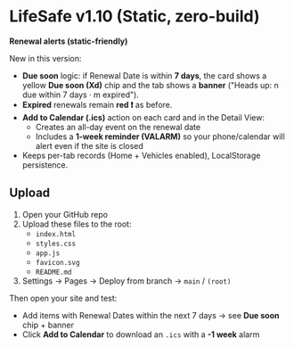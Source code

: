 # LifeSafe v1.10 (Static, zero-build)

**Renewal alerts (static-friendly)**

New in this version:
- **Due soon** logic: if Renewal Date is within **7 days**, the card shows a yellow **Due soon (Xd)** chip and the tab shows a **banner** ("Heads up: n due within 7 days · m expired").
- **Expired** renewals remain **red ❗** as before.
- **Add to Calendar (.ics)** action on each card and in the Detail View:
  - Creates an all-day event on the renewal date
  - Includes a **1-week reminder (VALARM)** so your phone/calendar will alert even if the site is closed
- Keeps per-tab records (Home + Vehicles enabled), LocalStorage persistence.

## Upload
1) Open your GitHub repo
2) Upload these files to the root:
   - `index.html`
   - `styles.css`
   - `app.js`
   - `favicon.svg`
   - `README.md`
3) Settings → Pages → Deploy from branch → `main` / `(root)`

Then open your site and test:
- Add items with Renewal Dates within the next 7 days → see **Due soon** chip + banner
- Click **Add to Calendar** to download an `.ics` with a **-1 week** alarm
